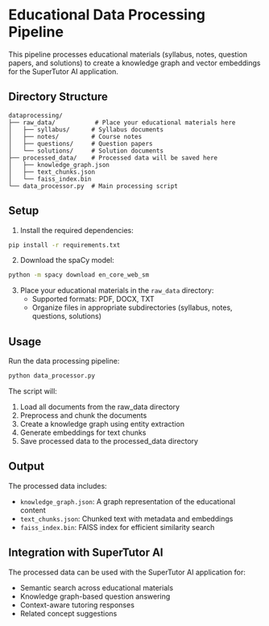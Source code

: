 # Educational Data Processing Pipeline

This pipeline processes educational materials (syllabus, notes, question papers, and solutions) to create a knowledge graph and vector embeddings for the SuperTutor AI application.

## Directory Structure

```
dataprocessing/
├── raw_data/           # Place your educational materials here
│   ├── syllabus/      # Syllabus documents
│   ├── notes/         # Course notes
│   ├── questions/     # Question papers
│   └── solutions/     # Solution documents
├── processed_data/    # Processed data will be saved here
│   ├── knowledge_graph.json
│   ├── text_chunks.json
│   └── faiss_index.bin
└── data_processor.py  # Main processing script
```

## Setup

1. Install the required dependencies:
```bash
pip install -r requirements.txt
```

2. Download the spaCy model:
```bash
python -m spacy download en_core_web_sm
```

3. Place your educational materials in the `raw_data` directory:
   - Supported formats: PDF, DOCX, TXT
   - Organize files in appropriate subdirectories (syllabus, notes, questions, solutions)

## Usage

Run the data processing pipeline:
```bash
python data_processor.py
```

The script will:
1. Load all documents from the raw_data directory
2. Preprocess and chunk the documents
3. Create a knowledge graph using entity extraction
4. Generate embeddings for text chunks
5. Save processed data to the processed_data directory

## Output

The processed data includes:
- `knowledge_graph.json`: A graph representation of the educational content
- `text_chunks.json`: Chunked text with metadata and embeddings
- `faiss_index.bin`: FAISS index for efficient similarity search

## Integration with SuperTutor AI

The processed data can be used with the SuperTutor AI application for:
- Semantic search across educational materials
- Knowledge graph-based question answering
- Context-aware tutoring responses
- Related concept suggestions 